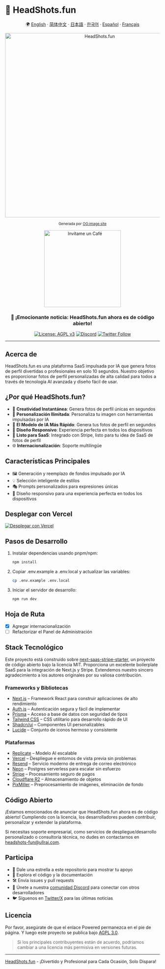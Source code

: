 # 📸 HeadShots.fun

<div align="center">

🌍 [English](README.md) · [简体中文](README.zh-CN.md) · [日本語](README.ja.md) · [한국어](README.ko.md) · [Español](README.es.md) · [Français](README.fr.md)

<img src="https://s.ogimage.site/user-cases/headshots-fun.jpg" alt="HeadShots.fun" width="600" />

<sup>Generada por [OG:image.site](https://ogimage.site/?from=headshots-fun-github)</sup>

<a href="https://ko-fi.com/visoar">
  <img src="https://img.shields.io/badge/Invítame_un_Café-Apoya_el_Proyecto-FFDD00?style=for-the-badge&logo=buy-me-a-coffee&logoColor=black" alt="Invítame un Café" width="250">
</a>


### 🎉 ¡Emocionante noticia: HeadShots.fun ahora es de código abierto!

[![License: AGPL v3](https://img.shields.io/badge/License-AGPL%20v3-blue.svg)](https://www.gnu.org/licenses/agpl-3.0)
[![Discord](https://img.shields.io/discord/1261197667053207608?color=7289da&label=Discord&logo=discord&logoColor=ffffff)](https://discord.gg/vdqwAcp7mf)
[![Twitter Follow](https://img.shields.io/twitter/follow/ullr_ai?style=social)](https://twitter.com/ullr_ai)

</div>

---

## Acerca de

HeadShots.fun es una plataforma SaaS impulsada por IA que genera fotos de perfil divertidas o profesionales en solo 10 segundos. Nuestro objetivo es proporcionar fotos de perfil personalizadas de alta calidad para todos a través de tecnología AI avanzada y diseño fácil de usar.

## ¿Por qué HeadShots.fun?

- 🎨 **Creatividad Instantánea**: Genera fotos de perfil únicas en segundos
- 🌈 **Personalización Ilimitada**: Personaliza tu imagen con herramientas impulsadas por IA
- 📸 **El Modelo de IA Más Rápido**: Genera tus fotos de perfil en segundos
- 📱 **Diseño Responsivo**: Experiencia perfecta en todos los dispositivos
- 💼 **Listo para SaaS**: Integrado con Stripe, listo para tu idea de SaaS de fotos de perfil
- 🌐 **Internacionalización**: Soporte multilingüe

## Características Principales

- 🖼️ Generación y reemplazo de fondos impulsado por IA
- 💡 Selección inteligente de estilos
- 🎭 Prompts personalizados para expresiones únicas
- 📱 Diseño responsivo para una experiencia perfecta en todos los dispositivos

## Desplegar con Vercel

[![Desplegar con Vercel](https://vercel.com/button)](https://vercel.com/new/clone?repository-url=https%3A%2F%2Fgithub.com%2FUllrAI%2FHeadShots.fun)

## Pasos de Desarrollo

1. Instalar dependencias usando pnpm/npm:
   ```bash
   npm install
   ```

2. Copiar .env.example a .env.local y actualizar las variables:
   ```bash
   cp .env.example .env.local
   ```

3. Iniciar el servidor de desarrollo:
   ```bash
   npm run dev
   ```

## Hoja de Ruta

- [x] Agregar internacionalización
- [ ] Refactorizar el Panel de Administración

## Stack Tecnológico

Este proyecto está construido sobre [next-saas-stripe-starter](https://github.com/mickasmt/next-saas-stripe-starter), un proyecto de código abierto bajo la licencia MIT. Proporciona un excelente boilerplate SaaS para la integración de Next.js y Stripe. Extendemos nuestro sincero agradecimiento a los autores originales por su valiosa contribución.

### Frameworks y Bibliotecas
- [Next.js](https://nextjs.org/?from=headshots.fun) – Framework React para construir aplicaciones de alto rendimiento
- [Auth.js](https://authjs.dev/?from=headshots.fun) – Autenticación segura y fácil de implementar
- [Prisma](https://www.prisma.io/?from=headshots.fun) – Acceso a base de datos con seguridad de tipos
- [Tailwind CSS](https://tailwindcss.com/?from=headshots.fun) – CSS utilitario para desarrollo rápido de UI
- [Shadcn/ui](https://ui.shadcn.com/?from=headshots.fun) – Componentes UI personalizables
- [Lucide](https://lucide.dev/?from=headshots.fun) – Conjunto de iconos hermoso y consistente

### Plataformas
- [Replicate](https://replicate.com/?from=headshots.fun) – Modelo AI escalable
- [Vercel](https://vercel.com/?from=headshots.fun) – Despliegue e entornos de vista previa sin problemas
- [Resend](https://resend.com/?from=headshots.fun) – Servicio moderno de entrega de correo electrónico
- [Neon](https://neon.tech/?from=headshots.fun) – Postgres serverless para escalar sin esfuerzo
- [Stripe](https://stripe.com/?from=headshots.fun) – Procesamiento seguro de pagos
- [Cloudflare R2](https://developers.cloudflare.com/r2/?from=headshots.fun) – Almacenamiento de objetos
- [PixMiller](https://pixmiller.com/?from=headshots.fun) – Preprocesamiento de imágenes, eliminación de fondo

## Código Abierto

¡Estamos emocionados de anunciar que HeadShots.fun ahora es de código abierto!
Cumpliendo con la licencia, los desarrolladores pueden contribuir, personalizar y extender la plataforma.

Si necesitas soporte empresarial, como servicios de despliegue/desarrollo personalizado o consultoría técnica, no dudes en contactarnos en headshots-fun@ullrai.com.

## Participa
- 🌟 Dale una estrella a este repositorio para mostrar tu apoyo
- 👀 Explora el código y la documentación
- 🛠️ Envía issues y pull requests
- 💬 Únete a nuestra [comunidad Discord](https://discord.gg/vdqwAcp7mf) para conectar con otros desarrolladores
- 🐦 Síguenos en [Twitter/X](https://twitter.com/ullr_ai) para las últimas noticias

## Licencia
Por favor, asegúrate de que el enlace Powered permanezca en el pie de página.
Y luego este proyecto se publica bajo [AGPL 3.0](./LICENSE.md).

> Si los principales contribuyentes están de acuerdo, podríamos cambiar a una licencia más permisiva en versiones futuras.

---
[HeadShots.fun](https://headshots.fun/?from=GitHub) - ¡Divertido y Profesional para Cada Ocasión, Solo Dispara! 